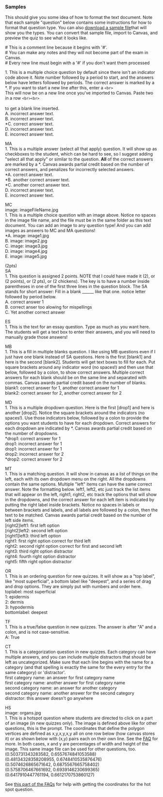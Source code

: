 ### Samples

This should give you some idea of how to format the text document. Note that each sample "question" below contains some instructions for how to format that question type. You can also [download a sample file](../testFiles/simple%20Test%20For%20Import/bank1.txt)that will show you the types. You can convert that sample file, import to Canvas, and preview the quiz to see what it looks like.

\# This is a comment line because it begins with '\#'.  
\# You can make any notes and they will not become part of the exam in Canvas.  
\# Every new line must begin with a '#\' if you don't want them processed  


1\. This is a multiple choice question by default since there isn't an indicator code above it. Note number followed by a period to start, and the answers below have letters followed by periods. The correct answer is marked by a \*. If you want to start a new line after this, enter a `<br>` <br> This will now be on a new line once you've imported to Canvas. Paste two in a row `<br><br>` <br><br> to get a blank line inserted.  
A. incorrect answer text.  
B. incorrect answer text.  
\*C. correct answer text.  
D. incorrect answer text.  
E. incorrect answer text.  

MA  
1\. This is a multiple answer (select all that apply) question. It will show up as checkboxes to the student, which can be hard to see, so I suggest adding "select all that apply" or similar to the question. **All** of the correct answers are marked by a \*. Canvas awards partial credit based on the number of correct answers, and penalizes for incorrectly selected answers.  
\*A. correct answer text.  
\*B. another correct answer text.  
\*C. another correct answer text.  
D. incorrect answer text.  
E. incorrect answer text.

MC  
image: imageFileName.jpg  
1\. This is a multiple choice question with an image above. Notice no spaces in the image file name, and the file must be in the same folder as this text document.  You can add an image to any question type!  And you can add images as answers to MC and MA questions!  
\*A. image: image1.jpg  
B. image: image2.jpg  
C. image: image3.jpg  
D. image: image4.jpg  
E. image: image5.jpg

(2pts)  
SA  
1\. This question is assigned 2 points. NOTE that I could have made it (2), or (2 points), or (2 pts), or (2 chickens). The key is to have a number inside parentheses in one of the first three lines in the question block. The SA stands for short answer: Fill in a blank \_\_\____ like that one. notice letter followed by period below.  
A. correct answer 1  
B. correct anser too alowing for mispellings  
C. Yet another correct answer

ES  
1\. This is the text for an essay question. Type as much as you want here. The students will get a text box to enter their answers, and you will need to manually grade those answers!

MB  
1\. This is a fill in multiple blanks question. I like using MB questions even if I just have one blank instead of SA questions. Here is the first [blank1] and here is the second [blank2]. Students will get text boxes to fill for each. Put square brackets around any indicator word (no spaces!) and then use that below, followed by a colon, to show correct answers. Multiple correct answers for each blank should be on the same line and separated with commas. Canvas awards partial credit based on the number of blanks.  
blank1: correct answer for 1, another correct answer for 1  
blank2: correct answer for 2, another correct answer for 2

MD  
1\. This is a multiple dropdown question. Here is the first [drop1] and here is another [drop2]. Notice the square brackets around the indicators (no spaces!). Use those indicators below, followed by a colon to provide the options you want students to have for each dropdown. Correct answers for each dropdown are indicated by \*. Canvas awards partial credit based on the number of dropdowns.  
\*drop1: correct answer for 1  
drop1: incorrect answer for 1  
drop1: incorrect answer for 1  
drop2: incorrect answer for 2  
\*drop2: correct answer for 2  

MT  
1\. This is a matching question. It will show in canvas as a list of things on the left, each with its own dropdown menu on the right. All the dropdowns contain the same options. Multiple "left" items can have the same correct answer. Note the formatting below. left1, left2, etc just track the list items that will appear on the left, right1, right2, etc track the options that will show in the dropdowns, and the correct answer for each left item is indicated by putting the right label inside brackets. Notice no spaces in labels or between brackets and labels, and all labels are followed by a colon, then the text to be matched. Canvas awards partial credit based on the number of left side items.  
[right2]left1: first left option  
[right2]left2: second left option  
[right1]left3: third left option  
right1: first right option correct for third left  
right2: second right option correct for first and second left  
right3: third right option distractor  
right4: fourth right option distractor  
right5: fifth right option distractor  

OR  
1\. This is an ordering question for new quizzes. It will show as a "top label", like "most superficial", a bottom label like "deepest", and a series of drag and drop options. They are simply put with numbers and order here.  
toplabel: most superficial  
1: epidermis  
2: dermis  
3: hypodermis  
bottomlabel: deepest  

TF  
1\. This is a true/false question in new quizzes. The answer is after "A" and a colon, and is not case-sensitive.  
A: True  

CT  
1\. This is a categorization question in new quizzes. Each category can have multiple answers, and you can include multiple distractors that should be left as uncategorized. Make sure that each line begins with the name for a category (and that spelling is exactly the same for the every entry for the same category) or 'distractor'.  
first category name: an answer for first category name  
first category name: another answer for first category name  
second category name: an answer for another category  
second category name: another answer for the second category  
distractor: this answer doesn't go anywhere  

HS  
image: organs.jpg  
1\. This is a hotspot question where students are directed to click on a part of an image (in new quizzes only). The image is defined above like for other questions, this is the prompt. The coordinates that define the polygon vertices are defined as x,y,x,y,x,y all on one row below (how canvas stores it) or as shown below with (x,y) pairs each on their own line. See the [FAQ](./FAQ.md#hotspot-questions) for more. In both cases, x and y are percentages of width and height of the image. This same image file can be used for other questions, too.  
(0.503731343283582, 0.6557674841053588)  
(0.48134328358208955, 0.6748410535876476)  
(0.5074626865671642, 0.6875567665758402)  
(0.5758706467661692, 0.6939146230699365)  
(0.6417910447761194, 0.6612170753860127)  


See [this part of the FAQs](./FAQ.md#hotspot-questions) for help with getting the coordinates for the hot spot question.